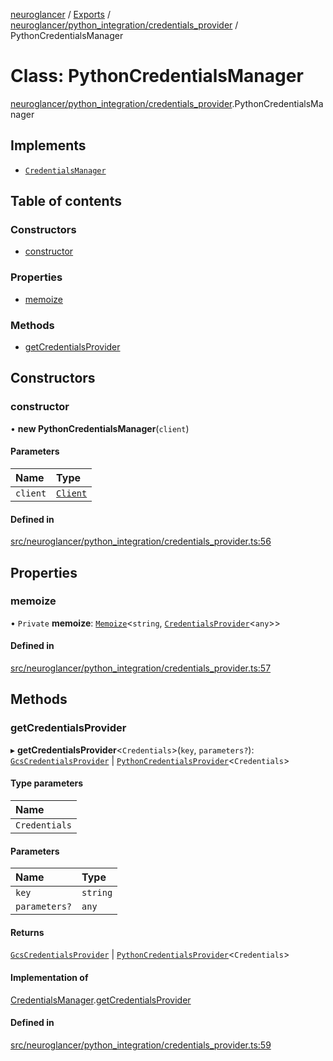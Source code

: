 [neuroglancer](../README.md) / [Exports](../modules.md) / [neuroglancer/python\_integration/credentials\_provider](../modules/neuroglancer_python_integration_credentials_provider.md) / PythonCredentialsManager

# Class: PythonCredentialsManager

[neuroglancer/python_integration/credentials_provider](../modules/neuroglancer_python_integration_credentials_provider.md).PythonCredentialsManager

## Implements

- [`CredentialsManager`](../interfaces/neuroglancer_credentials_provider.CredentialsManager.md)

## Table of contents

### Constructors

- [constructor](neuroglancer_python_integration_credentials_provider.PythonCredentialsManager.md#constructor)

### Properties

- [memoize](neuroglancer_python_integration_credentials_provider.PythonCredentialsManager.md#memoize)

### Methods

- [getCredentialsProvider](neuroglancer_python_integration_credentials_provider.PythonCredentialsManager.md#getcredentialsprovider)

## Constructors

### constructor

• **new PythonCredentialsManager**(`client`)

#### Parameters

| Name | Type |
| :------ | :------ |
| `client` | [`Client`](neuroglancer_python_integration_api.Client.md) |

#### Defined in

[src/neuroglancer/python_integration/credentials_provider.ts:56](https://github.com/ActiveBrainAtlas2/neuroglancer/blob/034b457d/src/neuroglancer/python_integration/credentials_provider.ts#L56)

## Properties

### memoize

• `Private` **memoize**: [`Memoize`](neuroglancer_util_memoize.Memoize.md)<`string`, [`CredentialsProvider`](neuroglancer_credentials_provider.CredentialsProvider.md)<`any`\>\>

#### Defined in

[src/neuroglancer/python_integration/credentials_provider.ts:57](https://github.com/ActiveBrainAtlas2/neuroglancer/blob/034b457d/src/neuroglancer/python_integration/credentials_provider.ts#L57)

## Methods

### getCredentialsProvider

▸ **getCredentialsProvider**<`Credentials`\>(`key`, `parameters?`): [`GcsCredentialsProvider`](neuroglancer_python_integration_credentials_provider._internal_.GcsCredentialsProvider.md) \| [`PythonCredentialsProvider`](neuroglancer_python_integration_credentials_provider._internal_.PythonCredentialsProvider.md)<`Credentials`\>

#### Type parameters

| Name |
| :------ |
| `Credentials` |

#### Parameters

| Name | Type |
| :------ | :------ |
| `key` | `string` |
| `parameters?` | `any` |

#### Returns

[`GcsCredentialsProvider`](neuroglancer_python_integration_credentials_provider._internal_.GcsCredentialsProvider.md) \| [`PythonCredentialsProvider`](neuroglancer_python_integration_credentials_provider._internal_.PythonCredentialsProvider.md)<`Credentials`\>

#### Implementation of

[CredentialsManager](../interfaces/neuroglancer_credentials_provider.CredentialsManager.md).[getCredentialsProvider](../interfaces/neuroglancer_credentials_provider.CredentialsManager.md#getcredentialsprovider)

#### Defined in

[src/neuroglancer/python_integration/credentials_provider.ts:59](https://github.com/ActiveBrainAtlas2/neuroglancer/blob/034b457d/src/neuroglancer/python_integration/credentials_provider.ts#L59)
